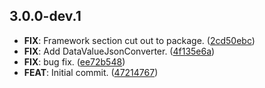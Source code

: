 ## 3.0.0-dev.1

 - **FIX**: Framework section cut out to package. ([2cd50ebc](https://github.com/mathrunet/flutter_masamune/commit/2cd50ebcedd66ec364f91a13700b2bbd7d2f59f6))
 - **FIX**: Add DataValueJsonConverter. ([4f135e6a](https://github.com/mathrunet/flutter_masamune/commit/4f135e6ac75d7cb09aaf07d411ace030dc992a44))
 - **FIX**: bug fix. ([ee72b548](https://github.com/mathrunet/flutter_masamune/commit/ee72b548663d52d9a50b7ac80a4dd4df282e6408))
 - **FEAT**: Initial commit. ([47214767](https://github.com/mathrunet/flutter_masamune/commit/47214767067de053635abdc475fe7acf9140f7e2))

